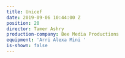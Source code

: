 ```yaml
---
title: Unicef
date: 2019-09-06 10:44:00 Z
position: 20
director: Tamer Ashry
production-company: Bee Media Productions
equipment: 'Arri Alexa Mini '
is-shown: false
---
```


